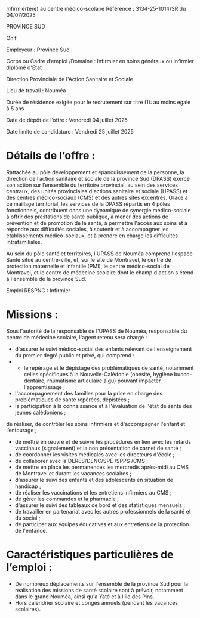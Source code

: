 
Infirmier(ère) au centre médico-scolaire
Référence : 3134-25-1014/SR du 04/07/2025


PROVINCE SUD

Onif

Employeur : Province Sud

Corps ou Cadre d’emploi /Domaine : Infirmier en soins généraux ou infirmier diplômé d'Etat

Direction Provinciale de l'Action Sanitaire et Sociale

Lieu de travail : Nouméa

Durée de résidence exigée pour le recrutement sur titre (1): au moins égale à 5 ans

Date de dépôt de l’offre : Vendredi 04 juillet 2025

Date limite de candidature : Vendredi 25 juillet 2025

# Détails de l’offre :

Rattachée au pôle développement et épanouissement de la personne, la direction de l’action sanitaire et sociale de la province Sud (DPASS) exerce son action sur l’ensemble du territoire provincial, au sein des services centraux, des unités provinciales d'actions sanitaire et sociale (UPASS) et des centres médico-sociaux (CMS) et des autres sites excentrés. Grâce à ce maillage territorial, les services de la DPASS répartis en 4 pôles fonctionnels, contribuent dans une dynamique de synergie médico-sociale à offrir des prestations de santé publique, à mener des actions de prévention et de promotion de la santé, à permettre l'accès aux soins et à répondre aux difficultés sociales, à soutenir et à accompagner les établissements médico-sociaux, et à prendre en charge les difficultés intrafamiliales.

Au sein du pôle santé et territoires, l'UPASS de Nouméa comprend l'espace Santé situé au centre-ville, et, sur le site de Montravel, le centre de protection maternelle et infantile (PMI), le centre médico-social de Montravel, et le centre de médecine scolaire dont le champ d'action s'étend à l'ensemble de la province Sud.

Emploi RESPNC : Infirmier

# Missions :

Sous l'autorité de la responsable de l'UPASS de Nouméa, responsable du centre de médecine scolaire, l'agent retenu sera chargé :

- d'assurer le suivi médico-social des enfants relevant de l'enseignement du premier degré public et privé, qui comprend :
- - le repérage et le dépistage des problématiques de santé, notamment celles spécifiques à la Nouvelle-Calédonie (obésité, hygiène bucco-dentaire, rhumatisme articulaire aigu) pouvant impacter l'apprentissage ;
- l'accompagnement des familles pour la prise en charge des problématiques de santé repérées, dépistées ;
- la participation à la connaissance et à l'évaluation de l'état de santé des jeunes calédoniens ;

de réaliser, de contrôler les soins infirmiers et d'accompagner l'enfant et l’entourage ;
- de mettre en œuvre et de suivre les procédures en lien avec les retards vaccinaux (signalement) et la non présentation de carnet de santé ;
- de coordonner les visites médicales avec les directeurs d'école ;
- de collaborer avec la DERES/DENC/SPE /SPPS /CMS ;
- de mettre en place les permanences les mercredis après-midi au CMS de Montravel et durant les vacances scolaires ;
- d'assurer le suivi des enfants et des adolescents en situation de handicap ;
- de réaliser les vaccinations et les entretiens infirmiers au CMS ;
- de gérer les commandes et la pharmacie ;
- d'assurer le suivi des tableaux de bord et des statistiques mensuels ;
- de travailler en partenariat avec les autres professionnels de la santé et du social ;
- de participer aux équipes éducatives et aux entretiens de la protection de l'enfance.

# Caractéristiques particulières de l’emploi :

- De nombreux déplacements sur l'ensemble de la province Sud pour la réalisation des missions de santé scolaire sont à prévoir, notamment dans le grand Nouméa, ainsi qu'à Yaté et à l'île des Pins.
- Hors calendrier scolaire et congés annuels (pendant les vacances scolaires).


